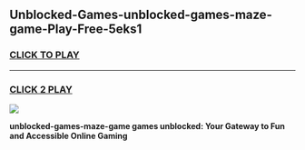 
## Unblocked-Games-unblocked-games-maze-game-Play-Free-5eks1
<h3>
<a href="https://premium76.site?title=unblocked-games-maze-game&ref=15A">CLICK TO PLAY</a></h3>
<hr>

<h3>
<a href="https://premium76.site?title=unblocked-games-maze-game&ref=15A">CLICK 2 PLAY</a>
  
</h3>

<a href="https://premium76.site?title=unblocked-games-maze-game&ref=15A"><img src="https://clearcache.store/games.png"></a>


**unblocked-games-maze-game games unblocked: Your Gateway to Fun and Accessible Online Gaming**
